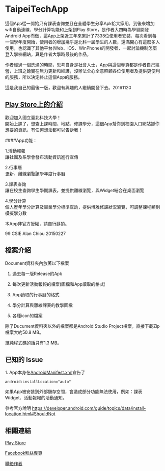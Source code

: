 TaipeiTechApp
====

這個App從一開始只有課表查詢並且在全體學生分享Apk給大家用，到後來增加wifi自動連線、學分計算功能和上架到Play Store，是作者大四時為學習開發Android App而做，這App上架近三年來累計了7338位使用者安裝，每次看到每一個學年度開始，使用者的增加幾乎是北科一屆學生的人數，還滿開心有這麼多人使用，也認識了其他平台(Web、iOS、WinPhone)的開發者，一起討論機制怎麼登入學校網站，算是作者大學時最後的作品。

作者經過一個洗澡的時間，思考自身是社會人士，App與這個專頁都是作者自己經營，上班之餘實在無力更新和維護，沒辦法全心全意照顧各位使用者及提供更便利的服務，所以決定終止這個App的服務。

這是我自己的最後一版，歡迎有興趣的人繼續開發下去。20161120

[Play Store上的介紹](https://play.google.com/store/apps/details?id=com.taipeitech)
----

歡迎加入國立臺北科技大學！  
開始上課了，想查上課時間、地點、修課學分，這個App幫你到校園入口網站抓你想要的資訊，有任何想法都可以告訴我！

####App功能：

1.活動報報  
讓社團及系學會發布活動資訊進行宣傳

2.行事曆  
更新、離線瀏覽該學年度行事曆

3.課表查詢  
讓在校生查詢學生學期課表，並提供離線瀏覽，與Widget結合在桌面瀏覽

4.學分計算  
個人歷年學分計算及畢業學分標準查詢，提供博雅修課狀況瀏覽，可調整課程類別模擬學分數


本App非官方授權，請自行斟酌。

99 CSIE Alan Chiou 20150227

檔案介紹
----
Document資料夾內放著以下檔案

1. 過去每一版Release的Apk

2. 每次更新活動報報的檔案(圖檔和App讀取的格式)

3. App讀取的行事曆的格式

4. 學分計算與離線課表的教學圖檔

5. 各種icon的檔案

除了Ducument資料夾以外的檔案都是Android Studio Project檔案，直接下載Zip檔案大約50.8 MB。

單純程式碼的話只有1.3 MB。

已知的 Issue
----

1\. App本身在[AndroidManifest.xml](taipeiTech/src/main/AndroidManifest.xml)宣告了

`android:installLocation="auto"`

如果App被安裝到外部儲存空間，會造成部分功能無法使用，例如：課表Widget、活動報報的活動通知。

參考官方說明 https://developer.android.com/guide/topics/data/install-location.html#ShouldNot

相關連結
----

[Play Store](https://play.google.com/store/apps/details?id=com.taipeitech)

[Facebook粉絲專頁](https://www.facebook.com/TaipeiTechApp/)

[聯絡作者](mailto:ce173310@gmail.com)
